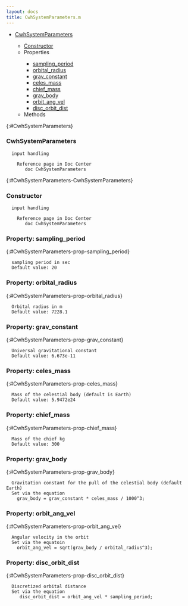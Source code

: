 ```yaml
---
layout: docs
title: CwhSystemParameters.m
---
```


<ul class="doc-list">
    <li class="doc-list"><a href="#CwhSystemParameters">CwhSystemParameters</a></li>
    <ul class="doc-list">
        <li><a href="#CwhSystemParameters-CwhSystemParameters">Constructor</a></li>
        <li>Properties</li>
        <ul class="doc-list">
            <li class="doc-list"><a href="#CwhSystemParameters-prop-sampling_period">sampling_period</a></li>
            <li class="doc-list"><a href="#CwhSystemParameters-prop-orbital_radius">orbital_radius</a></li>
            <li class="doc-list"><a href="#CwhSystemParameters-prop-grav_constant">grav_constant</a></li>
            <li class="doc-list"><a href="#CwhSystemParameters-prop-celes_mass">celes_mass</a></li>
            <li class="doc-list"><a href="#CwhSystemParameters-prop-chief_mass">chief_mass</a></li>
            <li class="doc-list"><a href="#CwhSystemParameters-prop-grav_body">grav_body</a></li>
            <li class="doc-list"><a href="#CwhSystemParameters-prop-orbit_ang_vel">orbit_ang_vel</a></li>
            <li class="doc-list"><a href="#CwhSystemParameters-prop-disc_orbit_dist">disc_orbit_dist</a></li>
        </ul>
        <li>Methods</li>
        <ul class="doc-list">
        </ul>
    </ul>
</ul>

{:#CwhSystemParameters}
### CwhSystemParameters
```
  input handling

    Reference page in Doc Center
       doc CwhSystemParameters

```

{:#CwhSystemParameters-CwhSystemParameters}
### Constructor
```
  input handling

    Reference page in Doc Center
       doc CwhSystemParameters

```

### Property: sampling_period
{:#CwhSystemParameters-prop-sampling_period}
```
  sampling period in sec
  Default value: 20
```

### Property: orbital_radius
{:#CwhSystemParameters-prop-orbital_radius}
```
  Orbital radius in m
  Default value: 7228.1
```

### Property: grav_constant
{:#CwhSystemParameters-prop-grav_constant}
```
  Universal gravitational constant  
  Default value: 6.673e-11
```

### Property: celes_mass
{:#CwhSystemParameters-prop-celes_mass}
```
  Mass of the celestial body (default is Earth)
  Default value: 5.9472e24
```

### Property: chief_mass
{:#CwhSystemParameters-prop-chief_mass}
```
  Mass of the chief kg
  Default value: 300
```

### Property: grav_body
{:#CwhSystemParameters-prop-grav_body}
```
  Gravitation constant for the pull of the celestial body (default Earth)
  Set via the equation
    grav_body = grav_constant * celes_mass / 1000^3;
```

### Property: orbit_ang_vel
{:#CwhSystemParameters-prop-orbit_ang_vel}
```
  Angular velocity in the orbit
  Set via the equatoin
    orbit_ang_vel = sqrt(grav_body / orbital_radius^3);
```

### Property: disc_orbit_dist
{:#CwhSystemParameters-prop-disc_orbit_dist}
```
  Discretized orbital distance
  Set via the equation
     disc_orbit_dist = orbit_ang_vel * sampling_period;   
```


